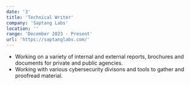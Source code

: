 ```yaml
---
date: '3'
title: 'Technical Writer'
company: 'Saptang Labs'
location: ''
range: 'December 2023 - Present'
url: 'https://saptanglabs.com/'
---
```


- Working on a variety of internal and external reports, brochures and documents for private and public agencies.
- Working with various cybersecurity divisons and tools to gather and proofread material.
